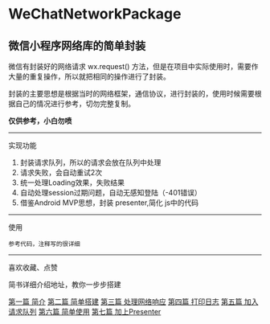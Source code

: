 # WeChatNetworkPackage


## 微信小程序网络库的简单封装


微信有封装好的网络请求 wx.request() 方法，但是在项目中实际使用时，需要作大量的重复操作，所以就把相同的操作进行了封装。

封装的主要思想是根据当时的网络框架，通信协议，进行封装的，使用时候需要根据自己的情况进行参考，切勿完整复制。

**仅供参考，小白勿喷**


-------

实现功能

1. 封装请求队列，所以的请求会放在队列中处理
2. 请求失败，会自动重试2次
3. 统一处理Loading效果，失败结果
4. 自动处理session过期问题，自动无感知登陆（-401错误）
5. 借鉴Android MVP思想，封装 presenter,简化 js中的代码


--------

使用

````
参考代码，注释写的很详细
````

--------

喜欢收藏、点赞

简书详细介绍地址，教你一步步搭建

[第一篇 简介](https://www.jianshu.com/p/c12b24fdbad9)
[第二篇 简单搭建](https://www.jianshu.com/p/0bfe513c60da)
[第三篇 处理网络响应](https://www.jianshu.com/p/a4ef65339958)
[第四篇 打印日志](https://www.jianshu.com/p/522536dd6bbc)
[第五篇 加入请求队列](https://www.jianshu.com/p/aff82a61b9fb)
[第六篇 简单使用](https://www.jianshu.com/p/68f1446d37aa)
[第七篇 加上Presenter](https://www.jianshu.com/p/7e6ed4e12f46)


